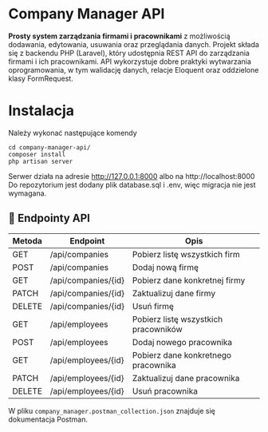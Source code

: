 
# Company Manager API

**Prosty system zarządzania firmami i pracownikami** z możliwością dodawania, edytowania, usuwania oraz przeglądania danych. Projekt składa się z backendu PHP (Laravel), który udostępnia REST API do zarządzania firmami i ich pracownikami. API wykorzystuje dobre praktyki wytwarzania oprogramowania, w tym walidację danych, relacje Eloquent oraz oddzielone klasy FormRequest.

# Instalacja
Należy wykonać następujące komendy

    cd company-manager-api/
    composer install
    php artisan server
Serwer działa na adresie http://127.0.0.1:8000 albo na http://localhost:8000
Do repozytorium jest dodany plik database.sql i .env, więc migracja nie jest wymagana.

## 📌 Endpointy API

| Metoda | Endpoint                  | Opis                                  |
|--------|---------------------------|---------------------------------------|
| GET    | /api/companies            | Pobierz listę wszystkich firm         |
| POST   | /api/companies            | Dodaj nową firmę                      |
| GET    | /api/companies/{id}       | Pobierz dane konkretnej firmy         |
| PATCH  | /api/companies/{id}       | Zaktualizuj dane firmy                |
| DELETE | /api/companies/{id}       | Usuń firmę                            |
| GET    | /api/employees            | Pobierz listę wszystkich pracowników  |
| POST   | /api/employees            | Dodaj nowego pracownika               |
| GET    | /api/employees/{id}       | Pobierz dane konkretnego pracownika   |
| PATCH  | /api/employees/{id}       | Zaktualizuj dane pracownika           |
| DELETE | /api/employees/{id}       | Usuń pracownika                       |

W pliku `company_manager.postman_collection.json` znajduje się dokumentacja Postman.
